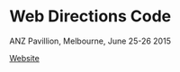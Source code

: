 # Web Directions Code

ANZ Pavillion, Melbourne, June 25-26 2015

[Website](www.webdirections.org/code15/)


